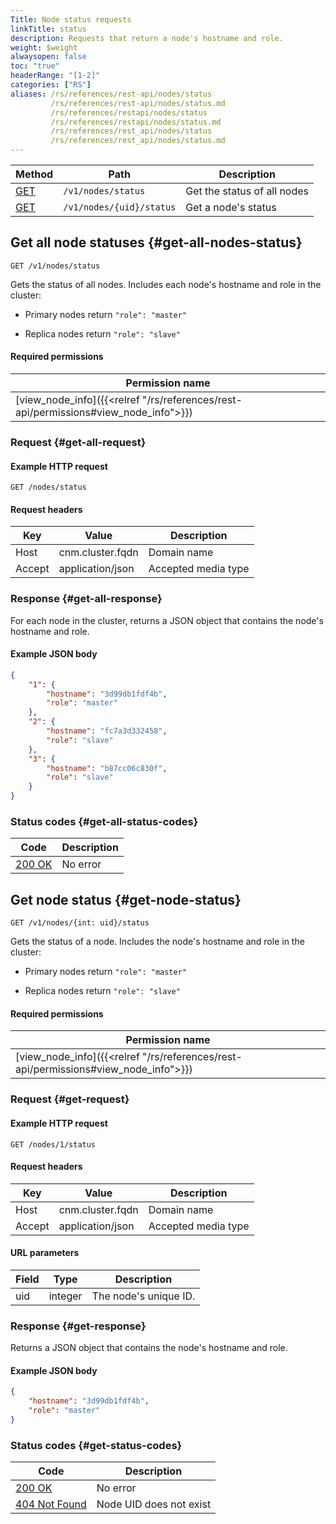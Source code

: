 ```yaml
---
Title: Node status requests
linkTitle: status
description: Requests that return a node's hostname and role.
weight: $weight
alwaysopen: false
toc: "true"
headerRange: "[1-2]"
categories: ["RS"]
aliases: /rs/references/rest-api/nodes/status
         /rs/references/rest-api/nodes/status.md
         /rs/references/restapi/nodes/status
         /rs/references/restapi/nodes/status.md
         /rs/references/rest_api/nodes/status
         /rs/references/rest_api/nodes/status.md
---
```


| Method | Path | Description |
|--------|------|-------------|
| [GET](#get-all-nodes-status) | `/v1/nodes/status` | Get the status of all nodes |
| [GET](#get-node-status) | `/v1/nodes/{uid}/status` | Get a node's status |

## Get all node statuses {#get-all-nodes-status}

	GET /v1/nodes/status

Gets the status of all nodes. Includes each node's hostname and role in the cluster:

- Primary nodes return `"role": "master"`

- Replica nodes return `"role": "slave"`

#### Required permissions

| Permission name |
|-----------------|
| [view_node_info]({{<relref "/rs/references/rest-api/permissions#view_node_info">}}) |

### Request {#get-all-request} 

#### Example HTTP request

	GET /nodes/status

#### Request headers

| Key | Value | Description |
|-----|-------|-------------|
| Host | cnm.cluster.fqdn | Domain name |
| Accept | application/json | Accepted media type |

### Response {#get-all-response} 

For each node in the cluster, returns a JSON object that contains the node's hostname and role.

#### Example JSON body

```json
{
    "1": {
        "hostname": "3d99db1fdf4b",
        "role": "master"
    },
    "2": {
        "hostname": "fc7a3d332458",
        "role": "slave"
    },
    "3": {
        "hostname": "b87cc06c830f",
        "role": "slave"
    }
}
```

### Status codes {#get-all-status-codes} 

| Code | Description |
|------|-------------|
| [200 OK](http://www.w3.org/Protocols/rfc2616/rfc2616-sec10.html#sec10.2.1) | No error |


## Get node status {#get-node-status}

	GET /v1/nodes/{int: uid}/status

Gets the status of a node. Includes the node's hostname and role in the cluster:

- Primary nodes return `"role": "master"`

- Replica nodes return `"role": "slave"`

#### Required permissions

| Permission name |
|-----------------|
| [view_node_info]({{<relref "/rs/references/rest-api/permissions#view_node_info">}}) |

### Request {#get-request} 

#### Example HTTP request

	GET /nodes/1/status


#### Request headers

| Key | Value | Description |
|-----|-------|-------------|
| Host | cnm.cluster.fqdn | Domain name |
| Accept | application/json | Accepted media type |


#### URL parameters

| Field | Type | Description |
|-------|------|-------------|
| uid | integer | The node's unique ID. |


### Response {#get-response} 

Returns a JSON object that contains the node's hostname and role.

#### Example JSON body

```json
{
    "hostname": "3d99db1fdf4b",
    "role": "master"
}
```

### Status codes {#get-status-codes} 

| Code | Description |
|------|-------------|
| [200 OK](http://www.w3.org/Protocols/rfc2616/rfc2616-sec10.html#sec10.2.1) | No error |
| [404 Not Found](http://www.w3.org/Protocols/rfc2616/rfc2616-sec10.html#sec10.4.5) | Node UID does not exist |
